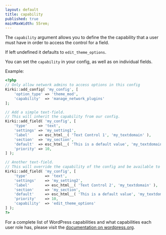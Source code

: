 ```yaml
---
layout: default
title: capability
published: true
mainMaxWidth: 55rem;
---
```


The `capability` argument allows you to define the the capability that a user must have in order to access the control for a field.

If left undefined it defaults to `edit_theme_options`.

You can set the `capability` in your config, as well as on individual fields.

Example:

```php
<?php
// Only allow network admins to access options in this config
Kirki::add_config( 'my_config', [
	'option_type' => 'theme_mod',
	'capability'  => 'manage_network_plugins'
];

// Add a simple text-field.
// This will inherit the capability from our config.
Kirki::add_field( 'my_config', [
	'type'     => 'text',
	'settings' => 'my_setting1',
	'label'    => esc_html__( 'Text Control 1', 'my_textdomain' ),
	'section'  => 'my_section',
	'default'  => esc_html__( 'This is a default value', 'my_textdomain' ),
	'priority' => 10,
] );

// Another text-field.
// This will override the capability of the config and be available to admins.
Kirki::add_field( 'my_config', [
	'type'        => 'text',
	'settings'    => 'my_setting2',
	'label'       => esc_html__( 'Text Control 2', 'my_textdomain' ),
	'section'     => 'my_section',
	'default'     => esc_html__( 'This is a default value', 'my_textdomain' ),
	'priority'    => 10,
	'capability'  => 'edit_theme_options'
] );
?>
```

For a complete list of WordPress capabilities and what capabilities each user role has, please visit the [documentation on wordpress.org](https://codex.wordpress.org/Roles_and_Capabilities).
